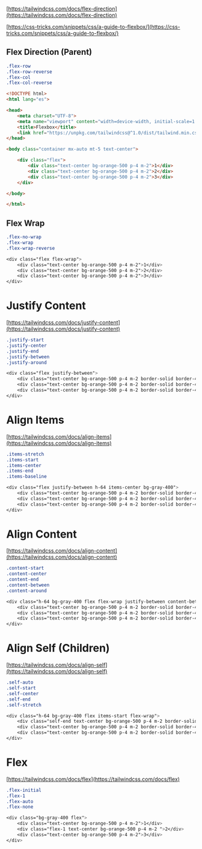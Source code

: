 
[https://tailwindcss.com/docs/flex-direction](https://tailwindcss.com/docs/flex-direction)

[https://css-tricks.com/snippets/css/a-guide-to-flexbox/](https://css-tricks.com/snippets/css/a-guide-to-flexbox/)

## Flex Direction (Parent)


```css
.flex-row
.flex-row-reverse
.flex-col
.flex-col-reverse
```
```html
<!DOCTYPE html>
<html lang="es">

<head>
    <meta charset="UTF-8">
    <meta name="viewport" content="width=device-width, initial-scale=1.0">
    <title>Flexbox</title>
    <link href="https://unpkg.com/tailwindcss@^1.0/dist/tailwind.min.css" rel="stylesheet">
</head>

<body class="container mx-auto mt-5 text-center">

    <div class="flex">
        <div class="text-center bg-orange-500 p-4 m-2">1</div>
        <div class="text-center bg-orange-500 p-4 m-2">2</div>
        <div class="text-center bg-orange-500 p-4 m-2">3</div>
    </div>

</body>

</html>
```

## Flex Wrap

```css title="https://tailwindcss.com/docs/flex-wrap"
.flex-no-wrap
.flex-wrap
.flex-wrap-reverse
```

```css
<div class="flex flex-wrap">
    <div class="text-center bg-orange-500 p-4 m-2">1</div>
    <div class="text-center bg-orange-500 p-4 m-2">2</div>
    <div class="text-center bg-orange-500 p-4 m-2">3</div>
</div>
```

# Justify Content

[https://tailwindcss.com/docs/justify-content](https://tailwindcss.com/docs/justify-content)

```css
.justify-start
.justify-center
.justify-end
.justify-between
.justify-around
```
```css
<div class="flex justify-between">
    <div class="text-center bg-orange-500 p-4 m-2 border-solid border-4 border-gray-900">1</div>
    <div class="text-center bg-orange-500 p-4 m-2 border-solid border-4 border-gray-900">2</div>
    <div class="text-center bg-orange-500 p-4 m-2 border-solid border-4 border-gray-900">3</div>
</div>
```
# Align Items
[https://tailwindcss.com/docs/align-items](https://tailwindcss.com/docs/align-items)

```css
.items-stretch
.items-start
.items-center
.items-end
.items-baseline
```
```css
<div class="flex justify-between h-64 items-center bg-gray-400">
    <div class="text-center bg-orange-500 p-4 m-2 border-solid border-4 border-gray-900">1</div>
    <div class="text-center bg-orange-500 p-4 m-2 border-solid border-4 border-gray-900">2</div>
    <div class="text-center bg-orange-500 p-4 m-2 border-solid border-4 border-gray-900">3</div>
</div>
```
# Align Content
[https://tailwindcss.com/docs/align-content](https://tailwindcss.com/docs/align-content)

```css
.content-start
.content-center
.content-end
.content-between
.content-around
```
```css
<div class="h-64 bg-gray-400 flex flex-wrap justify-between content-between">
    <div class="text-center bg-orange-500 p-4 m-2 border-solid border-4 border-gray-900">1</div>
    <div class="text-center bg-orange-500 p-4 m-2 border-solid border-4 border-gray-900">2</div>
    <div class="text-center bg-orange-500 p-4 m-2 border-solid border-4 border-gray-900">3</div>
</div>
```

# Align Self (Children)
[https://tailwindcss.com/docs/align-self](https://tailwindcss.com/docs/align-self)

```css
.self-auto
.self-start
.self-center
.self-end
.self-stretch
```
```css
<div class="h-64 bg-gray-400 flex items-start flex-wrap">
    <div class="self-end text-center bg-orange-500 p-4 m-2 border-solid border-4 border-gray-900">1</div>
    <div class="text-center bg-orange-500 p-4 m-2 border-solid border-4 border-gray-900">2</div>
    <div class="text-center bg-orange-500 p-4 m-2 border-solid border-4 border-gray-900">3</div>
</div>
```
# Flex
[https://tailwindcss.com/docs/flex](https://tailwindcss.com/docs/flex)

```css
.flex-initial
.flex-1
.flex-auto
.flex-none
```
```css
<div class="bg-gray-400 flex">
    <div class="text-center bg-orange-500 p-4 m-2">1</div>
    <div class="flex-1 text-center bg-orange-500 p-4 m-2 ">2</div>
    <div class="text-center bg-orange-500 p-4 m-2">3</div>
</div>
```
